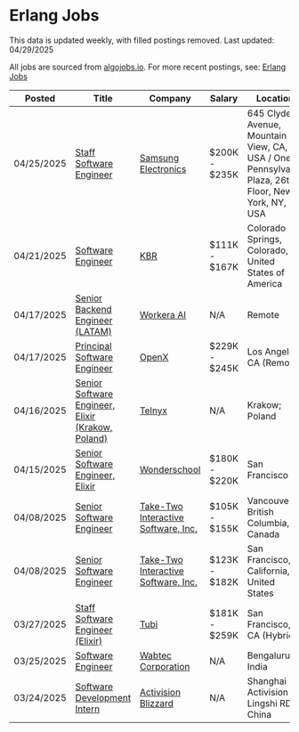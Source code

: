 # Erlang Jobs

This data is updated weekly, with filled postings removed. Last updated: 04/29/2025

All jobs are sourced from [algojobs.io](https://algojobs.io/). For more recent postings, see: [Erlang Jobs](https://algojobs.io/jobs/erlang)

| Posted | Title | Company | Salary | Location |
| --- | --- | --- | --- | --- |
| 04/25/2025 | [Staff Software Engineer](https://algojobs.io/jobs/3906950) | [Samsung Electronics](https://algojobs.io/company/sec/) | $200K - $235K | 645 Clyde Avenue, Mountain View, CA, USA / One Pennsylvania Plaza, 26th Floor, New York, NY, USA |
| 04/21/2025 | [Software Engineer](https://algojobs.io/jobs/3852254) | [KBR](https://algojobs.io/company/kbr/) | $111K - $167K | Colorado Springs, Colorado, United States of America |
| 04/17/2025 | [Senior Backend Engineer (LATAM)](https://algojobs.io/jobs/3829404) | [Workera AI](https://algojobs.io/company/workera/) | N/A | Remote |
| 04/17/2025 | [Principal Software Engineer](https://algojobs.io/jobs/3826566) | [OpenX](https://algojobs.io/company/openx/) | $229K - $245K | Los Angeles, CA (Remote) |
| 04/16/2025 | [Senior Software Engineer, Elixir (Krakow, Poland)](https://algojobs.io/jobs/3816314) | [Telnyx](https://algojobs.io/company/telnyx54/) | N/A | Krakow; Poland |
| 04/15/2025 | [Senior Software Engineer, Elixir](https://algojobs.io/jobs/3800935) | [Wonderschool](https://algojobs.io/company/wonderschool/) | $180K - $220K | San Francisco |
| 04/08/2025 | [Senior Software Engineer](https://algojobs.io/jobs/3717651) | [Take-Two Interactive Software, Inc.](https://algojobs.io/company/taketwo/) | $105K - $155K | Vancouver, British Columbia, Canada |
| 04/08/2025 | [Senior Software Engineer](https://algojobs.io/jobs/3717652) | [Take-Two Interactive Software, Inc.](https://algojobs.io/company/taketwo/) | $123K - $182K | San Francisco, California, United States |
| 03/27/2025 | [Staff Software Engineer (Elixir)](https://algojobs.io/jobs/3612345) | [Tubi](https://algojobs.io/company/tubitv/) | $181K - $259K | San Francisco, CA (Hybrid) |
| 03/25/2025 | [Software Engineer](https://algojobs.io/jobs/3570839) | [Wabtec Corporation](https://algojobs.io/company/wabtec/) | N/A | Bengaluru, India |
| 03/24/2025 | [Software Development Intern](https://algojobs.io/jobs/3563270) | [Activision Blizzard](https://algojobs.io/company/activision/) | N/A | Shanghai - Activision - Lingshi RD, China |